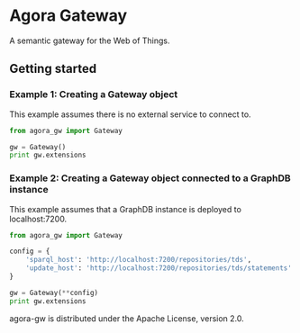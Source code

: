 # Agora Gateway


A semantic gateway for the Web of Things.

## Getting started

### Example 1: Creating a Gateway object

This example assumes there is no external service to connect to.

```python
from agora_gw import Gateway

gw = Gateway()
print gw.extensions
```

### Example 2: Creating a Gateway object connected to a GraphDB instance

This example assumes that a GraphDB instance is deployed to localhost:7200.

```python
from agora_gw import Gateway

config = {
    'sparql_host': 'http://localhost:7200/repositories/tds',
    'update_host': 'http://localhost:7200/repositories/tds/statements'        
}

gw = Gateway(**config)
print gw.extensions
```


agora-gw is distributed under the Apache License, version 2.0.
